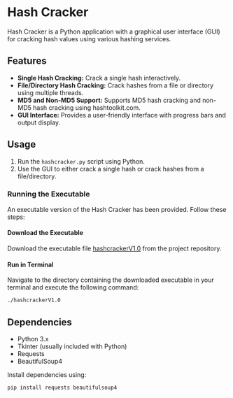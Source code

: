 # Hash Cracker

Hash Cracker is a Python application with a graphical user interface (GUI) for cracking hash values using various hashing services.

## Features

- **Single Hash Cracking:** Crack a single hash interactively.
- **File/Directory Hash Cracking:** Crack hashes from a file or directory using multiple threads.
- **MD5 and Non-MD5 Support:** Supports MD5 hash cracking and non-MD5 hash cracking using hashtoolkit.com.
- **GUI Interface:** Provides a user-friendly interface with progress bars and output display.

## Usage

1. Run the `hashcracker.py` script using Python.
2. Use the GUI to either crack a single hash or crack hashes from a file/directory.

### Running the Executable

An executable version of the Hash Cracker has been provided. Follow these steps:

#### Download the Executable

Download the executable file [hashcrackerV1.0]() from the project repository.

#### Run in Terminal

Navigate to the directory containing the downloaded executable in your terminal and execute the following command:

```bash
./hashcrackerV1.0
```
## Dependencies

- Python 3.x
- Tkinter (usually included with Python)
- Requests
- BeautifulSoup4

Install dependencies using:

```bash
pip install requests beautifulsoup4
```

